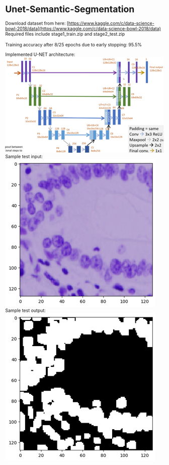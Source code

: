# Unet-Semantic-Segmentation

Download dataset from here: [https://www.kaggle.com/c/data-science-bowl-2018/data](https://www.kaggle.com/c/data-science-bowl-2018/data)
<br>Required files include stage1_train.zip and stage2_test.zip
<br><br>
Training accuracy after 8/25 epochs due to early stopping: 95.5%

Implemented U-NET architecture:
<img src="https://github.com/Parth-D3/Unet-Semantic-Segmentation/blob/main/unet.png">
Sample test input:
<img src = "https://github.com/Parth-D3/Unet-Semantic-Segmentation/blob/main/sample_input.png">
Sample test output:
<img src = "https://github.com/Parth-D3/Unet-Semantic-Segmentation/blob/main/sample_output.png">

